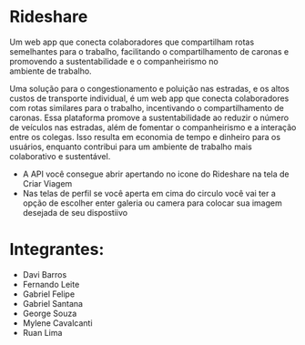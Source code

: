 # Rideshare

 Um web app que conecta colaboradores que compartilham rotas semelhantes para o trabalho, facilitando o compartilhamento de caronas e promovendo a sustentabilidade e o companheirismo no ambiente de trabalho.

 Uma solução para o congestionamento e poluição nas estradas, e os altos custos de transporte individual, é um web app que conecta colaboradores com rotas similares para o trabalho, incentivando o compartilhamento de caronas. Essa plataforma promove a sustentabilidade ao reduzir o número de veículos nas estradas, além de fomentar o companheirismo e a interação entre os colegas. Isso resulta em economia de tempo e dinheiro para os usuários, enquanto contribui para um ambiente de trabalho mais colaborativo e sustentável.

 - A API você consegue abrir apertando no icone do Rideshare na tela de Criar Viagem
 - Nas telas de perfil se você aperta em cima do circulo você vai ter a opção de escolher enter galeria ou camera para colocar sua imagem desejada de seu dispostiivo

# Integrantes:
* Davi Barros
* Fernando Leite
* Gabriel Felipe
* Gabriel Santana
* George Souza
* Mylene Cavalcanti
* Ruan Lima
